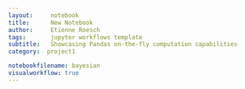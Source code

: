 ```yaml
---
layout:     notebook
title:      New Notebook
author:     Etienne Roesch
tags: 		jupyter workflows template
subtitle:   Showcasing Pandas on-the-fly computation capabilities
category:  project1

notebookfilename: bayesian
visualworkflow: true
---
```

